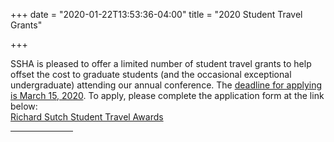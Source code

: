 +++
date = "2020-01-22T13:53:36-04:00"
title = "2020 Student Travel Grants"

+++

SSHA is pleased to offer a limited number of student travel grants to help offset the cost to graduate students (and the occasional exceptional undergraduate) attending our annual conference. The <u>deadline for applying is March 15, 2020</u>. To apply, please complete the application form at the link below: 
<br /><a href="https://forms.gle/c67posJouwuGiMTk9" target="_blank">Richard Sutch Student Travel Awards</a>
<br /><hr width="100">